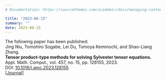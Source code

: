 ```yaml
---
# Documentation: https://sourcethemes.com/academic/docs/managing-content/

title: "2023-06-15"
summary: ""
date: 2023-06-15
---
```




The following paper has been published:  
Jing Niu, Tomohiro Sogabe, Lei Du, Tomoya Kemmochi, and Shao-Liang Zhang.  
**Tensor product-type methods for solving Sylvester tensor equations.**  
Appl. Math. Comput., vol. 457, no. 15, pp. 128155, 2023.  
DOI: [10.1016/j.amc.2023.128155](https://doi.org/10.1016/j.amc.2023.128155)  
[[Journal](https://www.sciencedirect.com/science/article/pii/S0096300323003247)]

<!--more--> 